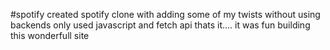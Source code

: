 
#spotify
created spotify clone with adding some of my twists without using backends only used javascript and fetch api thats it.... it was fun building this wonderfull site

